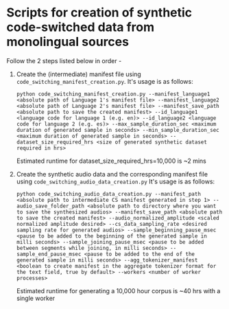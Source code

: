 # Scripts for creation of synthetic code-switched data from monolingual sources
Follow the 2 steps listed below in order - 


1. Create the (intermediate) manifest file using `code_switching_manifest_creation.py`.  It's usage is as follows:

    `python code_switching_manifest_creation.py --manifest_language1 <absolute path of Language 1's manifest file> --manifest_language2 <absolute path of Language 2's manifest file> --manifest_save_path <absolute path to save the created manifest> --id_language1 <language code for language 1 (e.g. en)> --id_language2 <language code for language 2 (e.g. es)> --max_sample_duration_sec <maximum duration of generated sample in seconds> --min_sample_duration_sec <maximum duration of generated sample in seconds> --dataset_size_required_hrs <size of generated synthetic dataset required in hrs>`

    Estimated runtime for dataset_size_required_hrs=10,000 is ~2 mins

2. Create the synthetic audio data and the corresponding manifest file using `code_switching_audio_data_creation.py` It's usage is as follows: 

    `python code_switching_audio_data_creation.py --manifest_path <absolute path to intermediate CS manifest generated in step 1> --audio_save_folder_path <absolute path to directory where you want to save the synthesized audios> --manifest_save_path <absolute path to save the created manifest> --audio_normalized_amplitude <scaled normalized amplitude desired> --cs_data_sampling_rate <desired sampling rate for generated audios> --sample_beginning_pause_msec <pause to be added to the beginning of the generated sample in milli seconds> --sample_joining_pause_msec <pause to be added between segments while joining, in milli seconds> --sample_end_pause_msec <pause to be added to the end of the generated sample in milli seconds> --agg_tokenizer_manifest <boolean to create manifest in the aggregate tokenizer format for the text field, true by default> --workers <number of worker processes>`

    Estimated runtime for generating a 10,000 hour corpus is ~40 hrs with a single worker